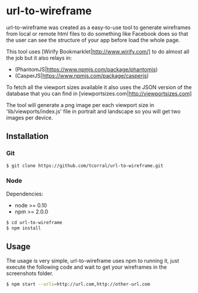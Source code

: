 # url-to-wireframe
url-to-wireframe was created as a easy-to-use tool to generate wireframes from local or remote html files to do 
something like Facebook does so that the user can see the structure of your app before load the whole page.

This tool uses [Wirify Bookmarklet|http://www.wirify.com/] to do almost all the job but it also relays in:
* (PhantomJS|https://www.npmjs.com/package/phantomjs)
* (CasperJS|https://www.npmjs.com/package/casperjs)

To fetch all the viewport sizes available it also uses the JSON version of the database that you can find in 
[viewportsizes.com|http://viewportsizes.com]

The tool will generate a png image per each viewport size in 'lib/viewports/index.js' file in portrait and landscape 
so you will get two images per device.

## Installation

### Git

```bash
$ git clone https://github.com/tcorral/url-to-wireframe.git
```

### Node 

Dependencies:

* node >= 0.10
* npm >= 2.0.0

```bash
$ cd url-to-wireframe
$ npm install
```

## Usage
The usage is very simple, url-to-wireframe uses npm to running it, just execute the following code and wait to get 
your wireframes in the screenshots folder.

```bash
$ npm start --urls=http://url.com,http://other-url.com
```


